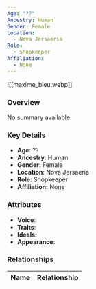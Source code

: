 ```yaml
---
Age: "??"
Ancestry: Human
Gender: Female
Location:
  - Nova Jersaeria
Role:
  - Shopkeeper
Affiliation:
  - None
---
```


![[maxime_bleu.webp]]

### Overview
No summary available.

### Key Details
- **Age**: ??
- **Ancestry**: Human
- **Gender**: Female
- **Location**: Nova Jersaeria
- **Role**: Shopkeeper
- **Affiliation:** None

### Attributes
- **Voice**: 
- **Traits**: 
- **Ideals:** 
- **Appearance**:

### Relationships

| Name  | Relationship |
| ----- | ------------ |
